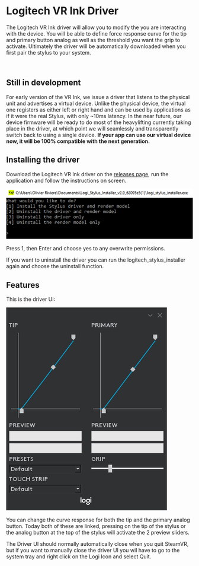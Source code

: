 # Logitech VR Ink Driver

The Logitech VR Ink driver will allow you to modify the you are interacting with the device. You will be able to define force response curve for the tip and primary button analog as well as the threshold you want the grip to activate. Ultimately the driver will be automatically downloaded when you first pair the stylus to your system.

<br>

## Still in development

For early version of the VR Ink, we issue a driver that listens to the physical unit and advertises a virtual device. Unlike the physical device, the virtual one registers as either left or right hand and can be used by applications as if it were the real Stylus, with only ~10ms latency.
In the near future, our device firmware will be ready to do most of the heavylifting currently taking place in the driver, at which point we will seamlessly and transparently switch back to using a single device. **If your app can use our virtual device now, it will be 100% compatible with the next generation.**

## Installing the driver

Download the Logitech VR Ink driver on the [releases page](https://github.com/Logitech/labs_vr_pen_sdk/releases), run the application and follow the instructions on screen.

![Installer Console](resources/driver/startingConsole.PNG)

Press 1, then Enter and choose yes to any overwrite permissions.

If you want to uninstall the driver you can run the logitech_stylus_installer again and choose the uninstall function.

## Features

This is the driver UI:

![driver UI](resources/driver/driverUI.png)

You can change the curve response for both the tip and the primary analog button. Today both of these are linked, pressing on the tip of the stylus or the analog button at the top of the stylus will activate the 2 preview sliders.

The Driver UI should normally automatically close when you quit SteamVR, but if you want to manually close the driver UI you wil have to go to the system tray and right click on the Logi Icon and select Quit.

